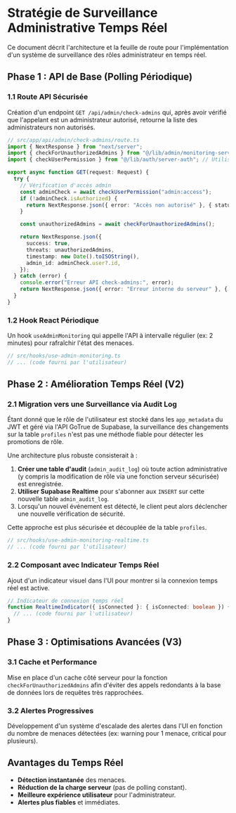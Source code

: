# Stratégie de Surveillance Administrative Temps Réel

Ce document décrit l'architecture et la feuille de route pour l'implémentation d'un système de surveillance des rôles administrateur en temps réel.

## Phase 1 : API de Base (Polling Périodique)

### 1.1 Route API Sécurisée

Création d'un endpoint `GET /api/admin/check-admins` qui, après avoir vérifié que l'appelant est un administrateur autorisé, retourne la liste des administrateurs non autorisés.

```typescript
// src/app/api/admin/check-admins/route.ts
import { NextResponse } from "next/server";
import { checkForUnauthorizedAdmins } from "@/lib/admin/monitoring-service";
import { checkUserPermission } from "@/lib/auth/server-auth"; // Utilisation de la fonction existante

export async function GET(request: Request) {
  try {
    // Vérification d'accès admin
    const adminCheck = await checkUserPermission("admin:access");
    if (!adminCheck.isAuthorized) {
      return NextResponse.json({ error: "Accès non autorisé" }, { status: 403 });
    }

    const unauthorizedAdmins = await checkForUnauthorizedAdmins();

    return NextResponse.json({
      success: true,
      threats: unauthorizedAdmins,
      timestamp: new Date().toISOString(),
      admin_id: adminCheck.user?.id,
    });
  } catch (error) {
    console.error("Erreur API check-admins:", error);
    return NextResponse.json({ error: "Erreur interne du serveur" }, { status: 500 });
  }
}
```

### 1.2 Hook React Périodique

Un hook `useAdminMonitoring` qui appelle l'API à intervalle régulier (ex: 2 minutes) pour rafraîchir l'état des menaces.

```typescript
// src/hooks/use-admin-monitoring.ts
// ... (code fourni par l'utilisateur)
```

## Phase 2 : Amélioration Temps Réel (V2)

### 2.1 Migration vers une Surveillance via Audit Log

Étant donné que le rôle de l'utilisateur est stocké dans les `app_metadata` du JWT et géré via l'API GoTrue de Supabase, la surveillance des changements sur la table `profiles` n'est pas une méthode fiable pour détecter les promotions de rôle.

Une architecture plus robuste consisterait à :

1.  **Créer une table d'audit** (`admin_audit_log`) où toute action administrative (y compris la modification de rôle via une fonction serveur sécurisée) est enregistrée.
2.  **Utiliser Supabase Realtime** pour s'abonner aux `INSERT` sur cette nouvelle table `admin_audit_log`.
3.  Lorsqu'un nouvel événement est détecté, le client peut alors déclencher une nouvelle vérification de sécurité.

Cette approche est plus sécurisée et découplée de la table `profiles`.

```typescript
// src/hooks/use-admin-monitoring-realtime.ts
// ... (code fourni par l'utilisateur)
```

### 2.2 Composant avec Indicateur Temps Réel

Ajout d'un indicateur visuel dans l'UI pour montrer si la connexion temps réel est active.

```typescript
// Indicateur de connexion temps réel
function RealtimeIndicator({ isConnected }: { isConnected: boolean }) {
  // ... (code fourni par l'utilisateur)
}
```

## Phase 3 : Optimisations Avancées (V3)

### 3.1 Cache et Performance

Mise en place d'un cache côté serveur pour la fonction `checkForUnauthorizedAdmins` afin d'éviter des appels redondants à la base de données lors de requêtes très rapprochées.

### 3.2 Alertes Progressives

Développement d'un système d'escalade des alertes dans l'UI en fonction du nombre de menaces détectées (ex: warning pour 1 menace, critical pour plusieurs).

## Avantages du Temps Réel

- **Détection instantanée** des menaces.
- **Réduction de la charge serveur** (pas de polling constant).
- **Meilleure expérience utilisateur** pour l'administrateur.
- **Alertes plus fiables** et immédiates.
